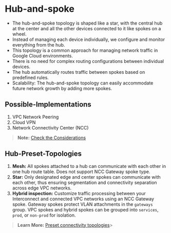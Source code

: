 # Hub-and-spoke
- The hub-and-spoke topology is shaped like a star, with the central hub at the center and all the other devices connected to it like spokes on a wheel.
- Instead of managing each device individually, we configure and monitor everything from the hub.
- This topology is a common approach for managing network traffic in Google Cloud environments.
- There is no need for complex routing configurations between individual devices.
- The hub automatically routes traffic between spokes based on predefined rules.
- Scalability: The hub-and-spoke topology can easily accommodate future network growth by adding more spokes.

## Possible-Implementations
1. VPC Network Peering
2. Cloud VPN
3. Network Connectivity Center (NCC)
>**Note:** [Check the Considerations](https://cloud.google.com/network-connectivity/docs/network-connectivity-center/concepts/overview#considerations)

## Hub-Preset-Topologies
1. **Mesh:** All spokes attached to a hub can communicate with each other in one hub route table. Does not support NCC Gateway spoke type.
2. **Star:** Only designated edge and center spokes can communicate with each other, thus ensuring segmentation and connectivity separation across edge VPC networks.
3. **Hybrid inspection:** Customize traffic processing between your Interconnect and connected VPC networks using an NCC Gateway spoke. Gateway spokes protect VLAN attachments in the `gateways` group. VPC spokes and hybrid spokes can be grouped into `services`, `prod`, or `non-prod` for isolation.
 >**Learn More:** [Preset connectivity topologies](https://cloud.google.com/network-connectivity/docs/network-connectivity-center/concepts/connectivity-topologies?_gl=1*11n1i8s*_ga*MTk4NjcxMjMwNi4xNzYwNDQyNzI2*_ga_WH2QY8WWF5*czE3NjA0NDI3MjUkbzEkZzEkdDE3NjA0NDMxNTUkajQ5JGwwJGgw#spoke-groups)> 


